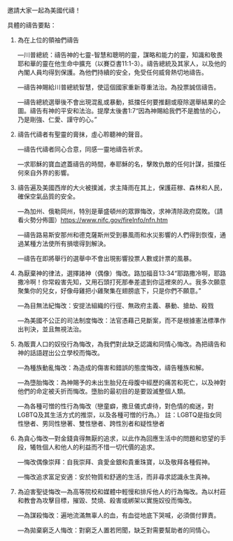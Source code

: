 邀請大家一起為美國代禱！

具體的禱告要點：

1. 為在上位的領袖們禱告

    —川普總統：禱告神的七靈-智慧和聰明的靈，謀略和能力的靈，知識和敬畏耶和華的靈在他生命中擴充（以賽亞書11:1-3）。禱告總統及其家人，以及他的內閣人員均得到保護。為他們持續的安全，免受任何威脅熱切地禱告。

    —禱告神賜給川普總統智慧，使這個國家重新尊重法治。為投票誠信禱告。

    —禱告總統選舉後不會出現混亂或暴動，抵擋任何要推翻或廢除選舉結果的企圖。禱告有神的平安和法治。提摩太後書1:7“因為神賜給我們不是膽怯的心，乃是剛強、仁愛、謹守的心。”

2. 禱告代禱者有聖靈的膏抹，虛心聆聽神的聲音。

    —禱告代禱者同心合意，同感一靈地禱告祈求。

    —求耶穌的寶血遮蓋禱告的時間，奉耶穌的名，擊敗仇敵的任何計謀，抵擋任何來自外界的影響。

3. 禱告遍及美國西岸的大火被撲滅，求主降雨在其上，保護莊稼、森林和人民，確保空氣品質的安全。

    —為加州、俄勒岡州，特別是華盛頓州的眾罪悔改，求神清除政府腐敗。（請看火勢分佈圖）https://www.nifc.gov/fireInfo/nfn.htm

    —禱告路易斯安那州和德克薩斯州受到暴風雨和水災影響的人們得到恢復，通過某種方法使所有損壞得到解決。

    —禱告在即將舉行的選舉中不會出現影響投票人數或計票的風暴。

4. 為厭棄神的律法，選擇諸神（偶像）悔改。路加福音13:34“耶路撒冷啊，耶路撒冷啊！你常殺害先知，又用石頭打死那奉差遣到你這裡來的人。我多次願意聚集你的兒女，好像母雞把小雞聚集在翅膀底下，只是你們不願意。”

    —為目無法紀悔改：安提法組織的行徑、無政府主義、暴動、搶劫、殺戮

    —為美國不公正的司法制度悔改：法官憑藉己見斷案，而不是根據憲法標準作出判決，並且無視法治。

5. 為販賣人口的奴役行為悔改，為我們對此缺乏認識和同情心悔改。為把禱告和神的話語趕出公立學校而悔改。

    —為種族動亂悔改：為造成的傷害和錯誤的態度悔改，禱告種族和解。

    —為墮胎悔改：為神賜予的未出生胎兒在母腹中經歷的痛苦和死亡，以及神對他們的命定被夭折而悔改。墮胎的最初目的是要毀滅整個人類。

    —為各種可憎的性行為悔改（戀童癖，撒旦儀式虐待，對色情的痴迷，對LGBTQ及其生活方式的推崇，以及各種可憎的行為。）
    註：LGBTQ是指女同性戀者、男同性戀著、雙性戀者、跨性別者和疑性戀者

6. 為貪心悔改—對金錢貪得無厭的追求，以此作為回應生活中的問題和慾望的手段，犧牲個人和他人的利益而不惜一切代價的追求。

    —悔改偶像崇拜：自我崇拜、貪愛金銀和貴重珠寶，以及敬拜各種假神。

    —悔改追求富足安適：安於物質和舒適的生活，而非尋求認識永生真神。

7. 為迫害聖徒悔改—為高等院校和媒體中輕慢和排斥他人的行為悔改。為以村莊和教會為攻擊目標，摧毀、焚燒、殺害或綁架以實施奴役而悔改。

    —為謀殺悔改：遍地流滿無辜人的血，有血從地底下哭喊，必須償付罪責。

    —為拋棄窮乏人悔改：對窮乏人置若罔聞，缺乏對需要幫助者的同情心。
